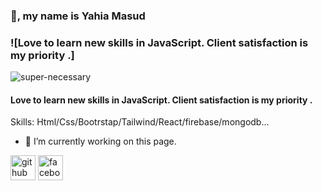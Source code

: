### 👋, my name is Yahia Masud

### ![Love to learn new skills in JavaScript. Client satisfaction is my priority .]
![super-necessary](https://i.ibb.co/190ftTD/Screenshot-2023-06-23-154800.png )
#### Love to learn new skills in JavaScript. Client satisfaction is my priority .



Skills: Html/Css/Bootrstap/Tailwind/React/firebase/mongodb...

- 🔭 I’m currently working on this page. 


[<img src='https://cdn.jsdelivr.net/npm/simple-icons@3.0.1/icons/github.svg' alt='github' height='40'>](https://github.com/https://github.com/yahiamasud)  [<img src='https://cdn.jsdelivr.net/npm/simple-icons@3.0.1/icons/facebook.svg' alt='facebook' height='40'>](https://www.facebook.com/https://www.facebook.com/yeahea.masud)  



